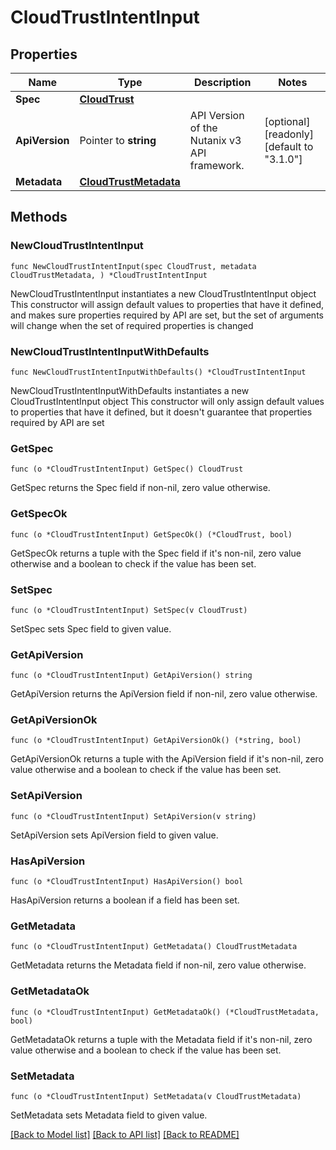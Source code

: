 # CloudTrustIntentInput

## Properties

Name | Type | Description | Notes
------------ | ------------- | ------------- | -------------
**Spec** | [**CloudTrust**](CloudTrust.md) |  | 
**ApiVersion** | Pointer to **string** | API Version of the Nutanix v3 API framework. | [optional] [readonly] [default to "3.1.0"]
**Metadata** | [**CloudTrustMetadata**](CloudTrustMetadata.md) |  | 

## Methods

### NewCloudTrustIntentInput

`func NewCloudTrustIntentInput(spec CloudTrust, metadata CloudTrustMetadata, ) *CloudTrustIntentInput`

NewCloudTrustIntentInput instantiates a new CloudTrustIntentInput object
This constructor will assign default values to properties that have it defined,
and makes sure properties required by API are set, but the set of arguments
will change when the set of required properties is changed

### NewCloudTrustIntentInputWithDefaults

`func NewCloudTrustIntentInputWithDefaults() *CloudTrustIntentInput`

NewCloudTrustIntentInputWithDefaults instantiates a new CloudTrustIntentInput object
This constructor will only assign default values to properties that have it defined,
but it doesn't guarantee that properties required by API are set

### GetSpec

`func (o *CloudTrustIntentInput) GetSpec() CloudTrust`

GetSpec returns the Spec field if non-nil, zero value otherwise.

### GetSpecOk

`func (o *CloudTrustIntentInput) GetSpecOk() (*CloudTrust, bool)`

GetSpecOk returns a tuple with the Spec field if it's non-nil, zero value otherwise
and a boolean to check if the value has been set.

### SetSpec

`func (o *CloudTrustIntentInput) SetSpec(v CloudTrust)`

SetSpec sets Spec field to given value.


### GetApiVersion

`func (o *CloudTrustIntentInput) GetApiVersion() string`

GetApiVersion returns the ApiVersion field if non-nil, zero value otherwise.

### GetApiVersionOk

`func (o *CloudTrustIntentInput) GetApiVersionOk() (*string, bool)`

GetApiVersionOk returns a tuple with the ApiVersion field if it's non-nil, zero value otherwise
and a boolean to check if the value has been set.

### SetApiVersion

`func (o *CloudTrustIntentInput) SetApiVersion(v string)`

SetApiVersion sets ApiVersion field to given value.

### HasApiVersion

`func (o *CloudTrustIntentInput) HasApiVersion() bool`

HasApiVersion returns a boolean if a field has been set.

### GetMetadata

`func (o *CloudTrustIntentInput) GetMetadata() CloudTrustMetadata`

GetMetadata returns the Metadata field if non-nil, zero value otherwise.

### GetMetadataOk

`func (o *CloudTrustIntentInput) GetMetadataOk() (*CloudTrustMetadata, bool)`

GetMetadataOk returns a tuple with the Metadata field if it's non-nil, zero value otherwise
and a boolean to check if the value has been set.

### SetMetadata

`func (o *CloudTrustIntentInput) SetMetadata(v CloudTrustMetadata)`

SetMetadata sets Metadata field to given value.



[[Back to Model list]](../README.md#documentation-for-models) [[Back to API list]](../README.md#documentation-for-api-endpoints) [[Back to README]](../README.md)


